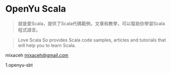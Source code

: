 # OpenYu Scala

> 就是愛Scala，提供了Scala代碼範例，文章和教學，可以幫助你學習Scala程式語言。

> Love Scala So provides Scala code samples, articles and tutorials that will help you to learn Scala.

mixaceh <mixaceh@gmail.com>

1.openyu-sbt
